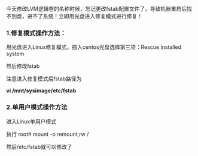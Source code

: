 今天修改LVM逻辑卷的名称时候，忘记更改fstab配置文件了，导致机器重启后找不到盘，进不了系统！立即用光盘进入修复模式进行修复！

 ### 1.修复模式操作方法：

 用光盘进入Linux修复模式，插入centos光盘选择第三项：Rescue installed system

然后修改fstab

注意进入修复模式后fstab路径为

**vi /mnt/sysimage/etc/fstab**

### 2.单用户模式操作方法

进入Linux单用户模式

执行 root# mount -o remount,rw /

然后/etc/fstab就可以修改了